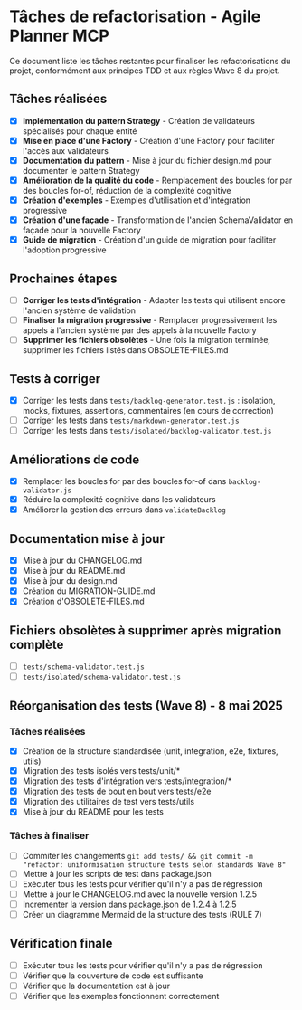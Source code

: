 # Tâches de refactorisation - Agile Planner MCP

Ce document liste les tâches restantes pour finaliser les refactorisations du projet, conformément aux principes TDD et aux règles Wave 8 du projet.

## Tâches réalisées

- [x] **Implémentation du pattern Strategy** - Création de validateurs spécialisés pour chaque entité
- [x] **Mise en place d'une Factory** - Création d'une Factory pour faciliter l'accès aux validateurs
- [x] **Documentation du pattern** - Mise à jour du fichier design.md pour documenter le pattern Strategy
- [x] **Amélioration de la qualité du code** - Remplacement des boucles for par des boucles for-of, réduction de la complexité cognitive
- [x] **Création d'exemples** - Exemples d'utilisation et d'intégration progressive
- [x] **Création d'une façade** - Transformation de l'ancien SchemaValidator en façade pour la nouvelle Factory
- [x] **Guide de migration** - Création d'un guide de migration pour faciliter l'adoption progressive

## Prochaines étapes

- [ ] **Corriger les tests d'intégration** - Adapter les tests qui utilisent encore l'ancien système de validation
- [ ] **Finaliser la migration progressive** - Remplacer progressivement les appels à l'ancien système par des appels à la nouvelle Factory
- [ ] **Supprimer les fichiers obsolètes** - Une fois la migration terminée, supprimer les fichiers listés dans OBSOLETE-FILES.md

## Tests à corriger

- [x] Corriger les tests dans `tests/backlog-generator.test.js` : isolation, mocks, fixtures, assertions, commentaires (en cours de correction)
- [ ] Corriger les tests dans `tests/markdown-generator.test.js`
- [ ] Corriger les tests dans `tests/isolated/backlog-validator.test.js`

## Améliorations de code

- [x] Remplacer les boucles for par des boucles for-of dans `backlog-validator.js`
- [x] Réduire la complexité cognitive dans les validateurs
- [x] Améliorer la gestion des erreurs dans `validateBacklog`

## Documentation mise à jour

- [x] Mise à jour du CHANGELOG.md
- [x] Mise à jour du README.md
- [x] Mise à jour du design.md
- [x] Création du MIGRATION-GUIDE.md
- [x] Création d'OBSOLETE-FILES.md

## Fichiers obsolètes à supprimer après migration complète

- [ ] `tests/schema-validator.test.js`
- [ ] `tests/isolated/schema-validator.test.js`

## Réorganisation des tests (Wave 8) - 8 mai 2025

### Tâches réalisées

- [x] Création de la structure standardisée (unit, integration, e2e, fixtures, utils)
- [x] Migration des tests isolés vers tests/unit/*
- [x] Migration des tests d'intégration vers tests/integration/*
- [x] Migration des tests de bout en bout vers tests/e2e
- [x] Migration des utilitaires de test vers tests/utils
- [x] Mise à jour du README pour les tests

### Tâches à finaliser

- [ ] Commiter les changements `git add tests/ && git commit -m "refactor: uniformisation structure tests selon standards Wave 8"`
- [ ] Mettre à jour les scripts de test dans package.json
- [ ] Exécuter tous les tests pour vérifier qu'il n'y a pas de régression
- [ ] Mettre à jour le CHANGELOG.md avec la nouvelle version 1.2.5
- [ ] Incrementer la version dans package.json de 1.2.4 à 1.2.5
- [ ] Créer un diagramme Mermaid de la structure des tests (RULE 7)

## Vérification finale

- [ ] Exécuter tous les tests pour vérifier qu'il n'y a pas de régression
- [ ] Vérifier que la couverture de code est suffisante
- [ ] Vérifier que la documentation est à jour
- [ ] Vérifier que les exemples fonctionnent correctement
